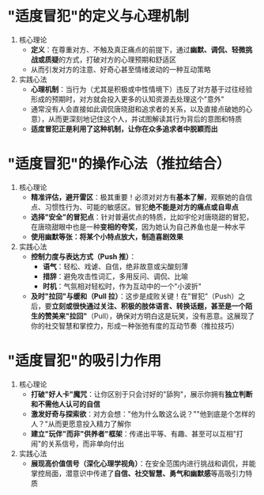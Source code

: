 # "适度冒犯"的定义与心理机制
1. 核心理论
	- **定义**：在尊重对方、不触及真正痛点的前提下，通过**幽默、调侃、轻微挑战或质疑**的方式，打破对方的心理预期和舒适区
	- 从而引发对方的注意、好奇心甚至情绪波动的一种互动策略
2. 实践心法
	- **心理机制**：当行为（尤其是积极或中性情境下）违反了对方基于过往经验形成的预期时，对方就会投入更多的认知资源去处理这个"意外"
	- 通常没有人会直接如此调侃唐晓甜和追求者的关系，以及直接点破她的心意），从而更深刻地记住这个人，并试图解读其行为背后的意图和特质
	- **适度冒犯正是利用了这种机制，让你在众多追求者中脱颖而出**

# "适度冒犯"的操作心法（推拉结合）
1. 核心理论
	- **精准评估，避开雷区**：极其重要！必须对对方有**基本了解**，观察她的自信点、习惯性行为、可能的敏感区。冒犯**绝不能是对方的痛点或自卑点**
	- **选择"安全"的冒犯点**：针对普遍优点的特质，比如宇伦对唐晓甜的冒犯，在唐晓甜眼中也是一种**变相的夸奖**，因为她认为自己养鱼也是一种水平
	- **使用幽默等张：将某个小特点放大，制造喜剧效果**
2. 实践心法
	- **控制力度与表达方式（Push 推）**：
		- **语气**：轻松、戏谑、自信，绝非故意或尖酸刻薄
		- **措辞**：避免攻击性词汇，多用反问、调侃、比喻
		- **时机**：气氛相对轻松时，作为互动中的一个"小波折"
	- **及时"拉回"与缓和（Pull 拉）**：这步是成败关键！在"冒犯"（Push）之后，要**立刻或很快通过关注、积极的肢体语言、转换话题，甚至是一个陌生的赞美来"拉回"**（Pull），确保对方明白这是玩笑，没有恶意。这展现了你的社交智慧和掌控力，形成一种张弛有度的互动节奏（推拉技巧）

# "适度冒犯"的吸引力作用
1. 核心理论
	- **打破"好人卡"魔咒**：让你区别于只会讨好的"舔狗"，展示你拥有**独立判断和不需他人认可的自信**
	- **激发好奇与探索欲**：对方会想："他为什么敢这么说？""他到底是个怎样的人？"从而更愿意投入精力了解你
	- **建立"玩伴"而非"供养者"框架**：传递出平等、有趣、甚至可以互相"打闹"的关系信号，而非单向付出
2. 实践心法
	- **展现高价值信号（深化心理学视角）**：在安全范围内进行挑战和调侃，并能掌控局面，潜意识中传递了**自信、社交智慧、勇气和幽默感**等高吸引力特质 